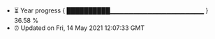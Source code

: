 - ⏳ Year progress { ██████████▁▁▁▁▁▁▁▁▁▁▁▁▁▁▁▁▁▁▁▁ } 36.58 %
- ⏰ Updated on Fri, 14 May 2021 12:07:33 GMT

